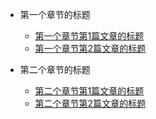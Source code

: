 +   第一个章节的标题
    -   [第一个章节第1篇文章的标题](guide.md)
    -   [第一个章节第2篇文章的标题](第一个章节第2篇文章的标题的markdown文件)

+   第二个章节的标题
    -   [第二个章节第1篇文章的标题](第二个章节第1篇文章的标题的markdown文件)
    -   [第二个章节第2篇文章的标题](第二个章节第2篇文章的标题的markdown文件)
